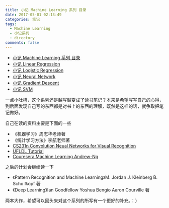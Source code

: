 ```yaml
---
title: 小记 Machine Learning 系列 目录
date: 2017-05-01 02:13:49
categories: 笔记
tags:
  - Machine Learning
  - 小记系列
  - directory
comments: false
---
```


* [小记 Machine Learning 系列 目录](http://quinwu.org/2017/05/01/ML-directory/)<!--more-->
* [小记 Linear Regression ](http://quinwu.org/2017/05/03/ML-Linear-Regression/)
* [小记 Logistic Regression](http://quinwu.org/2017/05/05/ML-Logistic-Regression/)
* [小记 Neural Network](http://quinwu.org/2017/05/16/ML-Neural-Network/)
* [小记 Gradient Descent](http://quinwu.org/2017/09/02/ML-Gradient-Descent/)
* [小记 SVM](http://quinwu.org/2017/09/08/ML-SVM/)




一点小吐槽，这个系列还是越写越变成了读书笔记？本来是希望写写自己的心得，到后面发现自己写的东西都是对书上的东西的理解，既然是这样的话，就争取把笔记做好。

自己在读的资料主要是下面的一些

- 《机器学习》周志华老师著
- 《统计学习方法》李航老师著
- [CS231n Convolution Neual Networks for Visual Recognition](http://cs231n.github.io)
- [UFLDL Tutorial](http://ufldl.stanford.edu/tutorial)
- [Couresera Machine Learning Andrew-Ng](https://www.coursera.org/learn/machine-learning)

之后的计划会继续读一下

- 《Pattern Recognition and Machine Learning》M. Jordan J. Kleinberg B. Scho ̈lkopf 著
- 《Deep Learning》Ian Goodfellow  Yoshua Bengio  Aaron Courville 著

两本大作，希望可以回头来对这个系列的所写有一个更好的补充。：）